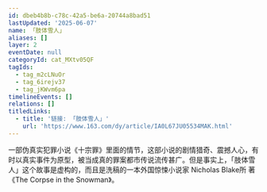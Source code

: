```yaml
---
id: dbeb4b8b-c78c-42a5-be6a-20744a8bad51
lastUpdated: '2025-06-07'
name: 「肢体雪人」
aliases: []
layer: 2
eventDate: null
categoryId: cat_MXtv05QF
tagIds:
  - tag_m2cLNuOr
  - tag_6irejv37
  - tag_jKWvm6pa
timelineEvents: []
relations: []
titledLinks:
  - title: '链接: 「肢体雪人」'
    url: 'https://www.163.com/dy/article/IA0L67JU05534MAK.html'
---
```

一部伪真实犯罪小说《十宗罪》里面的情节，这部小说的剧情猎奇、震撼人心，有时以真实事件为原型，被当成真的罪案都市传说流传甚广。但是事实上，「肢体雪人」这个故事是虚构的，而且是洗稿的一本外国惊悚小说家 Nicholas Blake所 著《The Corpse in the Snowman》。
